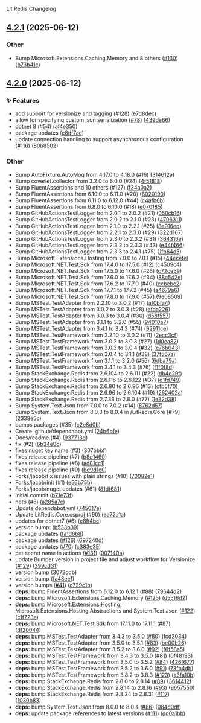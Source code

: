 Lit Redis Changelog
<a name="4.2.1"></a>
## [4.2.1](https://www.github.com/firebend/lit-redis/releases/tag/v4.2.1) (2025-06-12)

### Other

* Bump Microsoft.Extensions.Caching.Memory and 8 others ([#130](https://www.github.com/firebend/lit-redis/issues/130)) ([b73b41c](https://www.github.com/firebend/lit-redis/commit/b73b41cce45debdb466df449ea626b6f5eecfd99))

<a name="4.2.0"></a>
## [4.2.0](https://www.github.com/firebend/lit-redis/releases/tag/v4.2.0) (2025-06-12)

### ✨ Features

* add support for versionize and tagging ([#128](https://www.github.com/firebend/lit-redis/issues/128)) ([e7d8dec](https://www.github.com/firebend/lit-redis/commit/e7d8dec9fd6e7e61a6eb444c64287db3c5d41d99))
* allow for specifying custom json serialization ([#78](https://www.github.com/firebend/lit-redis/issues/78)) ([439de66](https://www.github.com/firebend/lit-redis/commit/439de66e887a48cc26c32a8d8d28d8052c4d4983))
* dotnet 8 ([#54](https://www.github.com/firebend/lit-redis/issues/54)) ([af4e350](https://www.github.com/firebend/lit-redis/commit/af4e35075731883115af9a3a4520ddbac9c3a2d2))
* package updates ([c8df7ac](https://www.github.com/firebend/lit-redis/commit/c8df7aca611366f49b3bf813cdcb5dd050f2d7d3))
* update connection handling to support asynchronous configuration ([#116](https://www.github.com/firebend/lit-redis/issues/116)) ([80b8502](https://www.github.com/firebend/lit-redis/commit/80b8502851802c46ae216e5368c1cbc813ce8ac5))

### Other

* Bump AutoFixture.AutoMoq from 4.17.0 to 4.18.0 (#16) ([314612a](https://www.github.com/firebend/lit-redis/commit/314612ad6de07ebfc50c5a8be45e1e7ba5b0507e))
* Bump coverlet.collector from 3.2.0 to 6.0.0 (#24) ([4f51818](https://www.github.com/firebend/lit-redis/commit/4f5181892ffc5d756297ce16eee11678663afc41))
* Bump FluentAssertions and 10 others (#127) ([f34a0a2](https://www.github.com/firebend/lit-redis/commit/f34a0a2dfecb9a57a1a9f3a8297128ea3f0729e4))
* Bump FluentAssertions from 6.10.0 to 6.11.0 (#20) ([8020190](https://www.github.com/firebend/lit-redis/commit/80201902624376b632157e21065d1b3f02ca99e5))
* Bump FluentAssertions from 6.11.0 to 6.12.0 (#44) ([c4afb6b](https://www.github.com/firebend/lit-redis/commit/c4afb6b838249df27de44ec8d1357904a4d9f901))
* Bump FluentAssertions from 6.8.0 to 6.10.0 (#18) ([e070185](https://www.github.com/firebend/lit-redis/commit/e07018514de2d2054d315b2fa2b5c1325b91b4c2))
* Bump GitHubActionsTestLogger from 2.0.1 to 2.0.2 (#21) ([050cb16](https://www.github.com/firebend/lit-redis/commit/050cb1670255b7318f1d5fdc7cf080c584f2dab5))
* Bump GitHubActionsTestLogger from 2.0.2 to 2.1.0 (#23) ([4706311](https://www.github.com/firebend/lit-redis/commit/470631161ef095ded59ed84f88e67d0952ef1e00))
* Bump GitHubActionsTestLogger from 2.1.0 to 2.2.1 (#25) ([8e916ed](https://www.github.com/firebend/lit-redis/commit/8e916eda346af7993a0ec657555c240cba2bea82))
* Bump GitHubActionsTestLogger from 2.2.1 to 2.3.0 (#29) ([322d167](https://www.github.com/firebend/lit-redis/commit/322d1670270d9262b99ca41953932d33517d2b43))
* Bump GitHubActionsTestLogger from 2.3.0 to 2.3.2 (#31) ([364316e](https://www.github.com/firebend/lit-redis/commit/364316e8befb35d852e6b7c3f38a185038710487))
* Bump GitHubActionsTestLogger from 2.3.2 to 2.3.3 (#43) ([e44f466](https://www.github.com/firebend/lit-redis/commit/e44f4661ab7f270c270405d82aee7494c097e375))
* Bump GitHubActionsTestLogger from 2.3.3 to 2.4.1 (#75) ([1fb64d5](https://www.github.com/firebend/lit-redis/commit/1fb64d53c3ee606b075c679ce3f23488af9e6385))
* Bump Microsoft.Extensions.Hosting from 7.0.0 to 7.0.1 (#15) ([44ecefe](https://www.github.com/firebend/lit-redis/commit/44ecefe4a8f3f8ee98d8c28f6aade3bf97ae071a))
* Bump Microsoft.NET.Test.Sdk from 17.4.0 to 17.5.0 (#12) ([c4509c4](https://www.github.com/firebend/lit-redis/commit/c4509c4117c7cfeff730768829a89ac36d203032))
* Bump Microsoft.NET.Test.Sdk from 17.5.0 to 17.6.0 (#26) ([c72ce59](https://www.github.com/firebend/lit-redis/commit/c72ce5924b62d4a65a7521a1a58317b663f2756d))
* Bump Microsoft.NET.Test.Sdk from 17.6.0 to 17.6.2 (#34) ([88a542e](https://www.github.com/firebend/lit-redis/commit/88a542e4b2f53e2b52d9a74502e9cf7fb11bef31))
* Bump Microsoft.NET.Test.Sdk from 17.6.2 to 17.7.0 (#40) ([ccbebc2](https://www.github.com/firebend/lit-redis/commit/ccbebc262d4ef71d7937b1d0ae142c8ead23032f))
* Bump Microsoft.NET.Test.Sdk from 17.7.1 to 17.7.2 (#45) ([a4679a6](https://www.github.com/firebend/lit-redis/commit/a4679a62731614b80a1c30a223c96c143b4e69a2))
* Bump Microsoft.NET.Test.Sdk from 17.8.0 to 17.9.0 (#57) ([9e08509](https://www.github.com/firebend/lit-redis/commit/9e08509e7433c465378c91c891dc6b618b2c4d38))
* Bump MSTest.TestAdapter from 2.2.10 to 3.0.2 (#17) ([af0bfa4](https://www.github.com/firebend/lit-redis/commit/af0bfa476c56e336e83199c03c82e553f7286622))
* Bump MSTest.TestAdapter from 3.0.2 to 3.0.3 (#28) ([efda226](https://www.github.com/firebend/lit-redis/commit/efda226f8e61ae5193c6e81f2dc3d51601062aae))
* Bump MSTest.TestAdapter from 3.0.3 to 3.0.4 (#30) ([d58f557](https://www.github.com/firebend/lit-redis/commit/d58f55774fd2dc1d36ef5d4a738a9ee58c92b500))
* Bump MSTest.TestAdapter from 3.1.1 to 3.2.0 (#55) ([94010a7](https://www.github.com/firebend/lit-redis/commit/94010a760c1d687a342aedb973b8435bbd50f377))
* Bump MSTest.TestAdapter from 3.4.1 to 3.4.3 (#74) ([92911ce](https://www.github.com/firebend/lit-redis/commit/92911cec76a4836cb3815dfc7df594ad856e89f8))
* Bump MSTest.TestFramework from 2.2.10 to 3.0.2 (#11) ([2ecc3cf](https://www.github.com/firebend/lit-redis/commit/2ecc3cf738db8d48e7410b5552d5ad70a2260c77))
* Bump MSTest.TestFramework from 3.0.2 to 3.0.3 (#27) ([1d0ea82](https://www.github.com/firebend/lit-redis/commit/1d0ea8237a17e14081df09365ea5e1218fcdb77d))
* Bump MSTest.TestFramework from 3.0.3 to 3.0.4 (#32) ([c76b043](https://www.github.com/firebend/lit-redis/commit/c76b0433166352d4ef170ee2db1e5db62f1c5e47))
* Bump MSTest.TestFramework from 3.0.4 to 3.1.1 (#38) ([37f567a](https://www.github.com/firebend/lit-redis/commit/37f567adbeb58815ea8420c79117014b3e2261cd))
* Bump MSTest.TestFramework from 3.1.1 to 3.2.0 (#56) ([6dba79a](https://www.github.com/firebend/lit-redis/commit/6dba79ae6693f02ebf6392d5d6e72760eb556dd5))
* Bump MSTest.TestFramework from 3.4.1 to 3.4.3 (#76) ([f1f0f8d](https://www.github.com/firebend/lit-redis/commit/f1f0f8d8909d50fd1974c4555c579deff2233d55))
* Bump StackExchange.Redis from 2.6.104 to 2.6.111 (#22) ([db4e29f](https://www.github.com/firebend/lit-redis/commit/db4e29f7129449fca2a8c70314722e9549d0374f))
* Bump StackExchange.Redis from 2.6.116 to 2.6.122 (#37) ([d1fd749](https://www.github.com/firebend/lit-redis/commit/d1fd749d4a73fe4f0eb0eec68f42ac8cf6c63021))
* Bump StackExchange.Redis from 2.6.80 to 2.6.96 (#13) ([cfb5f70](https://www.github.com/firebend/lit-redis/commit/cfb5f70379d596113a432dbb1dcbb08ded41555b))
* Bump StackExchange.Redis from 2.6.96 to 2.6.104 (#19) ([262402a](https://www.github.com/firebend/lit-redis/commit/262402a15570ea54fef9ccbcacd48a0af7c6c736))
* Bump StackExchange.Redis from 2.7.33 to 2.8.0 (#77) ([1e32d38](https://www.github.com/firebend/lit-redis/commit/1e32d3892c735b660de933112fb8620d65fcd44e))
* Bump System.Text.Json from 7.0.0 to 7.0.2 (#14) ([8762d57](https://www.github.com/firebend/lit-redis/commit/8762d578ee8b6b8cccbeb2f9db648557066665e2))
* Bump System.Text.Json from 8.0.3 to 8.0.4 in /LitRedis.Core (#79) ([2338e5c](https://www.github.com/firebend/lit-redis/commit/2338e5ccdb2c8908d6c16b03405ad0ec59f9c670))
* bumps packages (#35) ([c2e8d0b](https://www.github.com/firebend/lit-redis/commit/c2e8d0b7be9d0ced9e20583ebc17494c308fcfaf))
* Create .github/dependabot.yml ([24b6bfe](https://www.github.com/firebend/lit-redis/commit/24b6bfe827b9b5b36dffd23656d6bcd894092b16))
* Docs/readme (#4) ([937713d](https://www.github.com/firebend/lit-redis/commit/937713d7f50327dc519c04c65707bed09b12b07c))
* fix (#2) ([6b34e0c](https://www.github.com/firebend/lit-redis/commit/6b34e0c0a5e1fbc0b36e9e8c1e23b11333d9f7ba))
* fixes nuget key name (#3) ([307bbbf](https://www.github.com/firebend/lit-redis/commit/307bbbfca28af478d44dd51fab05890ed0a31608))
* fixes release pipeline (#7) ([b8d1460](https://www.github.com/firebend/lit-redis/commit/b8d1460cfa8f23f3378c47fa50c847dad15a9fdf))
* fixes release pipeline (#8) ([ad81cc1](https://www.github.com/firebend/lit-redis/commit/ad81cc15f0ac4c7d004c961fecad7d2be00cd04d))
* fixes release pipeline (#9) ([bd9d1c0](https://www.github.com/firebend/lit-redis/commit/bd9d1c0cfcb4f06b8ec154016354382343afc827))
* Forks/jacob/fix issues with plain strings (#10) ([70082e1](https://www.github.com/firebend/lit-redis/commit/70082e100b8fc5875afd91739edaff17febd2f21))
* Forks/jacob/init (#1) ([e56b75b](https://www.github.com/firebend/lit-redis/commit/e56b75b7e93051fede42867bf4636c470b445d21))
* Forks/jacob/nuget updates (#61) ([81df681](https://www.github.com/firebend/lit-redis/commit/81df6818ea2601271d433222f30bee9c9ea62847))
* Initial commit ([b71e73f](https://www.github.com/firebend/lit-redis/commit/b71e73fcc345f7d7641385a6344b0be1a161d935))
* net6 (#5) ([a285a7c](https://www.github.com/firebend/lit-redis/commit/a285a7c3da13f8e73268dfc06587c04998e89711))
* Update dependabot.yml ([745017e](https://www.github.com/firebend/lit-redis/commit/745017e7383d0231339e0531af4d8f72a5d9aeb5))
* Update LitRedis.Core.csproj (#90) ([ea72a1a](https://www.github.com/firebend/lit-redis/commit/ea72a1a9db651ea86c989f0e67afa0685c57a7cc))
* updates for dotnet7 (#6) ([e8ff4bc](https://www.github.com/firebend/lit-redis/commit/e8ff4bc3a0ee06c8b9246316504bd43484838c2f))
* version bump: ([b533b39](https://www.github.com/firebend/lit-redis/commit/b533b395da6347cb3675bb4248547edabb020c84))
* package updates ([fa1d6b8](https://www.github.com/firebend/lit-redis/commit/fa1d6b8a5a843dd437a9c2c9960f56819e884092))
* package updates ([#126](https://www.github.com/firebend/lit-redis/issues/126)) ([697240d](https://www.github.com/firebend/lit-redis/commit/697240d2bc1f4a1a108f3b279d20e9037e7229df))
* package updates ([#70](https://www.github.com/firebend/lit-redis/issues/70)) ([c383e35](https://www.github.com/firebend/lit-redis/commit/c383e3504a9c227338ad25ed69021ac8b0666331))
* pat secret name in actions  ([#131](https://www.github.com/firebend/lit-redis/issues/131)) ([007140a](https://www.github.com/firebend/lit-redis/commit/007140a7a8f7cd16240c15b15343fdcc50e98c38))
* update Bumper version in project file and adjust workflow for Versionize ([#129](https://www.github.com/firebend/lit-redis/issues/129)) ([399cd31](https://www.github.com/firebend/lit-redis/commit/399cd3194d25d3f899483c714edd8a2a0f88592d))
* version bump ([3072cdb](https://www.github.com/firebend/lit-redis/commit/3072cdb6c77004355898a3183ddbdae1b20ab60d))
* version bump ([fa48ee1](https://www.github.com/firebend/lit-redis/commit/fa48ee16cd72d6645a4128cd1fe4ef72716133a3))
* version bumps ([#41](https://www.github.com/firebend/lit-redis/issues/41)) ([c729c1b](https://www.github.com/firebend/lit-redis/commit/c729c1bde99c27a61bb162230c2eaa159045862a))
* **deps:** bump FluentAssertions from 6.12.0 to 6.12.1 ([#88](https://www.github.com/firebend/lit-redis/issues/88)) ([79644d2](https://www.github.com/firebend/lit-redis/commit/79644d254e93315be1920006cd64edac8442de38))
* **deps:** bump Microsoft.Extensions.Caching.Memory ([#125](https://www.github.com/firebend/lit-redis/issues/125)) ([d5516d2](https://www.github.com/firebend/lit-redis/commit/d5516d29ae240119f41712042633788d0ac5acee))
* **deps:** bump Microsoft.Extensions.Hosting, Microsoft.Extensions.Hosting.Abstractions and System.Text.Json ([#122](https://www.github.com/firebend/lit-redis/issues/122)) ([c1f723e](https://www.github.com/firebend/lit-redis/commit/c1f723eeb999a1b626a40705ab56d2fff5899197))
* **deps:** bump Microsoft.NET.Test.Sdk from 17.11.0 to 17.11.1 ([#87](https://www.github.com/firebend/lit-redis/issues/87)) ([df20044](https://www.github.com/firebend/lit-redis/commit/df200440c9d789b6d507a92c5e29e7dbc8f2d8c6))
* **deps:** bump MSTest.TestAdapter from 3.4.3 to 3.5.0 ([#80](https://www.github.com/firebend/lit-redis/issues/80)) ([fcd2034](https://www.github.com/firebend/lit-redis/commit/fcd20342971fd34c186423e48410c097b1f182b5))
* **deps:** bump MSTest.TestAdapter from 3.5.0 to 3.5.1 ([#83](https://www.github.com/firebend/lit-redis/issues/83)) ([be00b26](https://www.github.com/firebend/lit-redis/commit/be00b2691d397fc3081d1c35b85bb8663b7654dc))
* **deps:** bump MSTest.TestAdapter from 3.5.2 to 3.6.0 ([#92](https://www.github.com/firebend/lit-redis/issues/92)) ([f6f58a5](https://www.github.com/firebend/lit-redis/commit/f6f58a56348d93eed91c1f00d3285a3cb38a19fe))
* **deps:** bump MSTest.TestFramework from 3.4.3 to 3.5.0 ([#81](https://www.github.com/firebend/lit-redis/issues/81)) ([0f48193](https://www.github.com/firebend/lit-redis/commit/0f4819308caadaef610356a4da80b3e2c3b17d70))
* **deps:** bump MSTest.TestFramework from 3.5.0 to 3.5.2 ([#84](https://www.github.com/firebend/lit-redis/issues/84)) ([426f677](https://www.github.com/firebend/lit-redis/commit/426f6770827156965e5049f2b9e2e8db7c2efa9e))
* **deps:** bump MSTest.TestFramework from 3.5.2 to 3.6.0 ([#91](https://www.github.com/firebend/lit-redis/issues/91)) ([73fb4db](https://www.github.com/firebend/lit-redis/commit/73fb4db30ceb5092ffc9243e517e672af2befe9c))
* **deps:** bump MSTest.TestFramework from 3.8.2 to 3.8.3 ([#123](https://www.github.com/firebend/lit-redis/issues/123)) ([a3fa10b](https://www.github.com/firebend/lit-redis/commit/a3fa10b6a870bfca969fe092aa9df3efb34f5db3))
* **deps:** bump StackExchange.Redis from 2.8.0 to 2.8.14 ([#89](https://www.github.com/firebend/lit-redis/issues/89)) ([3614412](https://www.github.com/firebend/lit-redis/commit/3614412bff112a0f7c0d1b0d5c0c1325f0810794))
* **deps:** bump StackExchange.Redis from 2.8.14 to 2.8.16 ([#93](https://www.github.com/firebend/lit-redis/issues/93)) ([9657550](https://www.github.com/firebend/lit-redis/commit/9657550c4bc3457b03e8f6b825d3251d485c46a9))
* **deps:** bump StackExchange.Redis from 2.8.24 to 2.8.31 ([#117](https://www.github.com/firebend/lit-redis/issues/117)) ([1030b83](https://www.github.com/firebend/lit-redis/commit/1030b834d4f42727fbf98f21acbb38c4886cc3e0))
* **deps:** bump System.Text.Json from 8.0.0 to 8.0.4 ([#86](https://www.github.com/firebend/lit-redis/issues/86)) ([084d0df](https://www.github.com/firebend/lit-redis/commit/084d0df759c5668237322f2884808a88767bde92))
* **deps:** update package references to latest versions ([#111](https://www.github.com/firebend/lit-redis/issues/111)) ([dd0a1bb](https://www.github.com/firebend/lit-redis/commit/dd0a1bb006c94b0a4fb0920e988c62ef1ee39c63))

